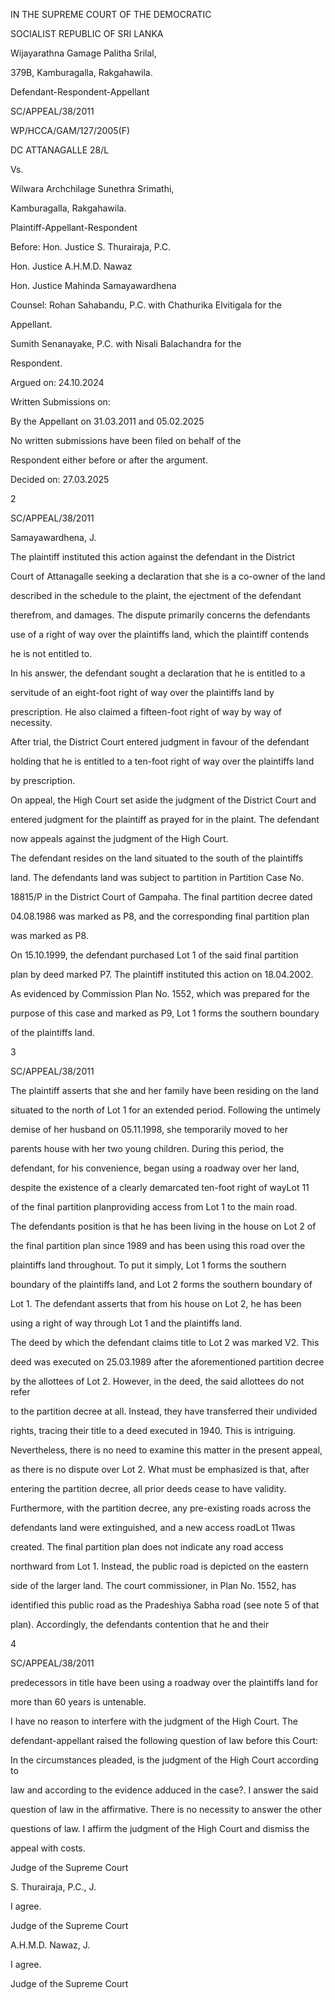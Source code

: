 IN THE SUPREME COURT OF THE DEMOCRATIC

SOCIALIST REPUBLIC OF SRI LANKA

Wijayarathna Gamage Palitha Srilal,

379B, Kamburagalla, Rakgahawila.

Defendant-Respondent-Appellant

SC/APPEAL/38/2011

WP/HCCA/GAM/127/2005(F)

DC ATTANAGALLE 28/L

Vs.

Wilwara Archchilage Sunethra Srimathi,

Kamburagalla, Rakgahawila.

Plaintiff-Appellant-Respondent

Before: Hon. Justice S. Thurairaja, P.C.

Hon. Justice A.H.M.D. Nawaz

Hon. Justice Mahinda Samayawardhena

Counsel: Rohan Sahabandu, P.C. with Chathurika Elvitigala for the

Appellant.

Sumith Senanayake, P.C. with Nisali Balachandra for the

Respondent.

Argued on: 24.10.2024

Written Submissions on:

By the Appellant on 31.03.2011 and 05.02.2025

No written submissions have been filed on behalf of the

Respondent either before or after the argument.

Decided on: 27.03.2025

2

SC/APPEAL/38/2011

Samayawardhena, J.

The plaintiff instituted this action against the defendant in the District

Court of Attanagalle seeking a declaration that she is a co-owner of the land

described in the schedule to the plaint, the ejectment of the defendant

therefrom, and damages. The dispute primarily concerns the defendants

use of a right of way over the plaintiffs land, which the plaintiff contends

he is not entitled to.

In his answer, the defendant sought a declaration that he is entitled to a

servitude of an eight-foot right of way over the plaintiffs land by

prescription. He also claimed a fifteen-foot right of way by way of necessity.

After trial, the District Court entered judgment in favour of the defendant

holding that he is entitled to a ten-foot right of way over the plaintiffs land

by prescription.

On appeal, the High Court set aside the judgment of the District Court and

entered judgment for the plaintiff as prayed for in the plaint. The defendant

now appeals against the judgment of the High Court.

The defendant resides on the land situated to the south of the plaintiffs

land. The defendants land was subject to partition in Partition Case No.

18815/P in the District Court of Gampaha. The final partition decree dated

04.08.1986 was marked as P8, and the corresponding final partition plan

was marked as P8.

On 15.10.1999, the defendant purchased Lot 1 of the said final partition

plan by deed marked P7. The plaintiff instituted this action on 18.04.2002.

As evidenced by Commission Plan No. 1552, which was prepared for the

purpose of this case and marked as P9, Lot 1 forms the southern boundary

of the plaintiffs land.

3

SC/APPEAL/38/2011

The plaintiff asserts that she and her family have been residing on the land

situated to the north of Lot 1 for an extended period. Following the untimely

demise of her husband on 05.11.1998, she temporarily moved to her

parents house with her two young children. During this period, the

defendant, for his convenience, began using a roadway over her land,

despite the existence of a clearly demarcated ten-foot right of wayLot 11

of the final partition planproviding access from Lot 1 to the main road.

The defendants position is that he has been living in the house on Lot 2 of

the final partition plan since 1989 and has been using this road over the

plaintiffs land throughout. To put it simply, Lot 1 forms the southern

boundary of the plaintiffs land, and Lot 2 forms the southern boundary of

Lot 1. The defendant asserts that from his house on Lot 2, he has been

using a right of way through Lot 1 and the plaintiffs land.

The deed by which the defendant claims title to Lot 2 was marked V2. This

deed was executed on 25.03.1989 after the aforementioned partition decree

by the allottees of Lot 2. However, in the deed, the said allottees do not refer

to the partition decree at all. Instead, they have transferred their undivided

rights, tracing their title to a deed executed in 1940. This is intriguing.

Nevertheless, there is no need to examine this matter in the present appeal,

as there is no dispute over Lot 2. What must be emphasized is that, after

entering the partition decree, all prior deeds cease to have validity.

Furthermore, with the partition decree, any pre-existing roads across the

defendants land were extinguished, and a new access roadLot 11was

created. The final partition plan does not indicate any road access

northward from Lot 1. Instead, the public road is depicted on the eastern

side of the larger land. The court commissioner, in Plan No. 1552, has

identified this public road as the Pradeshiya Sabha road (see note 5 of that

plan). Accordingly, the defendants contention that he and their

4

SC/APPEAL/38/2011

predecessors in title have been using a roadway over the plaintiffs land for

more than 60 years is untenable.

I have no reason to interfere with the judgment of the High Court. The

defendant-appellant raised the following question of law before this Court:

In the circumstances pleaded, is the judgment of the High Court according to

law and according to the evidence adduced in the case?. I answer the said

question of law in the affirmative. There is no necessity to answer the other

questions of law. I affirm the judgment of the High Court and dismiss the

appeal with costs.

Judge of the Supreme Court

S. Thurairaja, P.C., J.

I agree.

Judge of the Supreme Court

A.H.M.D. Nawaz, J.

I agree.

Judge of the Supreme Court